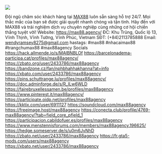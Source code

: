 

![](https://g0v.hackmd.io/_uploads/rygkmnwG_1x.jpg)

Đội ngũ chăm sóc khách hàng tại <a href="https://max88.agency/">MAX88</a> luôn sẵn sàng hỗ trợ 24/7. Mọi thắc mắc của bạn sẽ được giải quyết nhanh chóng và tận tình. Hãy đến với MAX88 và trải nghiệm dịch vụ chuyên nghiệp cùng những cơ hội chiến thắng tuyệt vời!
Website: <a href="https://max88.agency/">https://max88.agency/</a>
ĐC:        Khu Trũng, Quốc lộ 13, Vĩnh Thịnh, Vĩnh Tường, Vĩnh Phúc, Vietnam
SĐT:      (+84)2113785888
Email:    wendyramsey8275@gmail.com
hastags: #max88 #nhacaimax88 #trangchumax88 #max88agency
Socials
https://hack.allmende.io/s/MAlBNBLOf
https://barcelonadema-participa.cat/profiles/max88agency/
https://zbato.org/user/2433786/max88agency
https://bandzone.cz/fan/nphbhahhakhanna?at=info
https://xbato.com/user/2433786/max88agency
https://pins.schuttrange.lu/profiles/max88agency/
https://doc.adminforge.de/s/R_ILw6WLD
https://fairebruxellessamen.be/profiles/max88agency
https://www.pinterest.it/max88agency/
https://participate.oidp.net/profiles/max88agency
https://kktix.com/user/6911127
https://soundcloud.com/max88agency
https://freeimage.host/max88agency
https://conecta.club/profile/4769-max88agency/?tab=field_core_pfield_1
https://participacion.cabildofuer.es/profiles/max88agency
https://www.menstennisforums.com/members/max88agency.196625/
https://hedge.someserver.de/s/u0m6JyNhD
https://zbato.net/user/2433786/max88agency
https://fr.gta5-mods.com/users/max88agency
https://xbato.net/user/2433786/max88agency